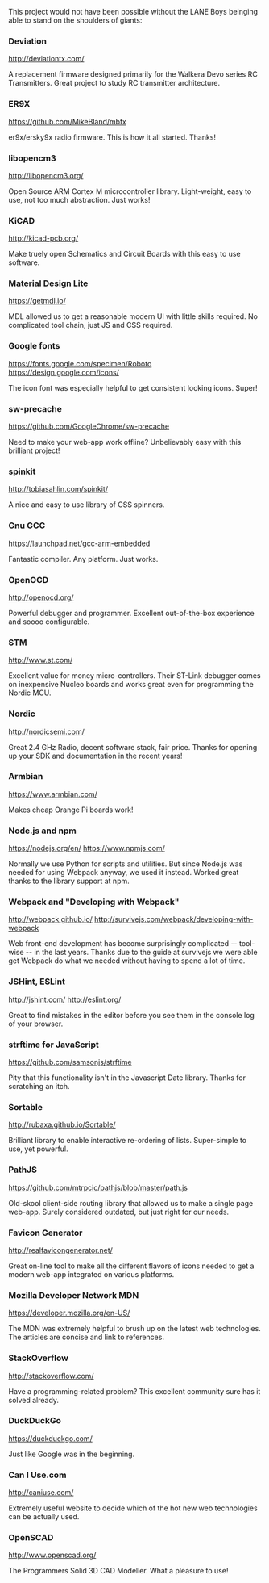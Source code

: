 This project would not have been possible without the LANE Boys beinging able to stand on the shoulders of giants:


### Deviation

http://deviationtx.com/

A replacement firmware designed primarily for the Walkera Devo series RC Transmitters. Great project to study RC transmitter architecture.


### ER9X

https://github.com/MikeBland/mbtx

er9x/ersky9x radio firmware. This is how it all started. Thanks!


### libopencm3

http://libopencm3.org/

Open Source ARM Cortex M microcontroller library. Light-weight, easy to use, not too much abstraction. Just works!


### KiCAD

http://kicad-pcb.org/

Make truely open Schematics and Circuit Boards with this easy to use software.


### Material Design Lite

https://getmdl.io/

MDL allowed us to get a reasonable modern UI with little skills required. No complicated tool chain, just JS and CSS required.


### Google fonts

https://fonts.google.com/specimen/Roboto
https://design.google.com/icons/

The icon font was especially helpful to get consistent looking icons. Super!


### sw-precache

https://github.com/GoogleChrome/sw-precache

Need to make your web-app work offline? Unbelievably easy with this brilliant project!


### spinkit

http://tobiasahlin.com/spinkit/

A nice and easy to use library of CSS spinners.


### Gnu GCC

https://launchpad.net/gcc-arm-embedded

Fantastic compiler. Any platform. Just works.


### OpenOCD

http://openocd.org/

Powerful debugger and programmer. Excellent out-of-the-box experience and soooo configurable.


### STM

http://www.st.com/

Excellent value for money micro-controllers. Their ST-Link debugger comes on inexpensive Nucleo boards and works great even for programming the Nordic MCU.


### Nordic

http://nordicsemi.com/

Great 2.4 GHz Radio, decent software stack, fair price. Thanks for opening up your SDK and documentation in the recent years!


### Armbian

https://www.armbian.com/

Makes cheap Orange Pi boards work!


### Node.js and npm

https://nodejs.org/en/
https://www.npmjs.com/

Normally we use Python for scripts and utilities. But since Node.js was needed for using Webpack anyway, we used it instead. Worked great thanks to the library support at npm.


### Webpack and "Developing with Webpack"

http://webpack.github.io/
http://survivejs.com/webpack/developing-with-webpack

Web front-end development has become surprisingly complicated -- tool-wise -- in the last years. Thanks due to the guide at survivejs we were able get Webpack do what we needed without having to spend a lot of time.


### JSHint, ESLint

http://jshint.com/
http://eslint.org/

Great to find mistakes in the editor before you see them in the console log of your browser.


### strftime for JavaScript

https://github.com/samsonjs/strftime

Pity that this functionality isn't in the Javascript Date library. Thanks for scratching an itch.


### Sortable

http://rubaxa.github.io/Sortable/

Brilliant library to enable interactive re-ordering of lists. Super-simple to use, yet powerful.


### PathJS

https://github.com/mtrpcic/pathjs/blob/master/path.js

Old-skool client-side routing library that allowed us to make a single page web-app. Surely considered outdated, but just right for our needs.


### Favicon Generator

http://realfavicongenerator.net/

Great on-line tool to make all the different flavors of icons needed to get a modern web-app integrated on various platforms.


### Mozilla Developer Network MDN

https://developer.mozilla.org/en-US/

The MDN was extremely helpful to brush up on the latest web technologies. The articles are concise and link to references.


### StackOverflow

http://stackoverflow.com/

Have a programming-related problem? This excellent community sure has it solved already.


### DuckDuckGo

https://duckduckgo.com/

Just like Google was in the beginning.


### Can I Use.com

http://caniuse.com/

Extremely useful website to decide which of the hot new web technologies can be actually used.


### OpenSCAD

http://www.openscad.org/

The Programmers Solid 3D CAD Modeller. What a pleasure to use!
